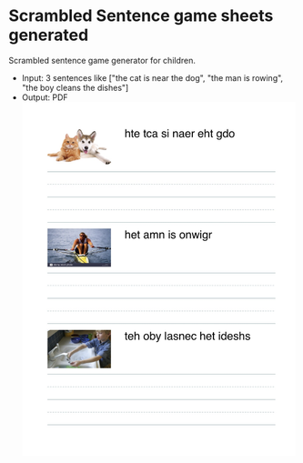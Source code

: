 # Scrambled Sentence game sheets generated
Scrambled sentence game generator for children.
- Input: 3 sentences like ["the cat is near the dog", "the man is rowing", "the boy cleans the dishes"]
- Output: PDF
![Example Out](https://github.com/jeanfredericplante/scrambled_book/raw/master/scrambled_book_example.jpg)
